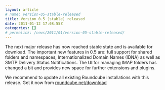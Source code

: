 ```yaml
---
layout: article
# name: version-05-stable-released
title: Version 0.5 (stable) released
date: 2011-01-12 17:08:55Z
categories: []
# permalink: /news/2011/01/version-05-stable-released/
---
```

The next major release has now reached stable state and is available for download. The important new features in 0.5 are: full support for shared folders and namespaces, Internationalized Domain Names (IDNA) as well as SMTP Delivery Status Notifications. The UI for managing IMAP folders has changed a bit and provides new space for further extensions and plugins.

We recommend to update all existing Roundcube installations with this release. Get it now from [roundcube.net/download](http://roundcube.net/download)

